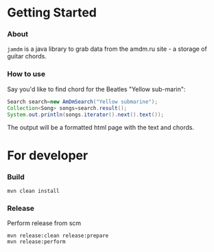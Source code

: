 # Getting Started

### About

`jamdm` is a java library to grab data from the amdm.ru site - a storage of
guitar chords.

### How to use

Say you'd like to find chord for the Beatles "Yellow sub-marin":

```java
Search search=new AmDmSearch("Yellow submarine");
Collection<Song> songs=search.result();
System.out.println(songs.iterator().next().text());
```

The output will be a formatted html page with the text and chords.

# For developer

### Build

```shell
mvn clean install
```

### Release

Perform release from scm

```shell
mvn release:clean release:prepare
mvn release:perform
```
